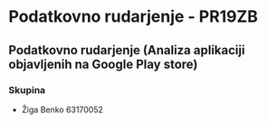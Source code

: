 <h1>Podatkovno rudarjenje - PR19ZB</h1>
<h2>Podatkovno rudarjenje (Analiza aplikaciji objavljenih na Google Play store)</h2>

<h3>Skupina</h3>
<ul>
  <li>Žiga Benko 63170052</li>
</ul>
